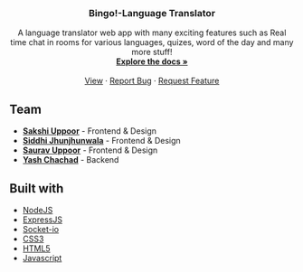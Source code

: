 <br />
<p align="center">
  <h3 align="center">Bingo!-Language Translator</h3>
  <p align="center">
    A language translator web app with many exciting features such as Real time chat in rooms for various languages, quizes, word of the day and many more stuff!
    <br />
    <a href="https://github.com/SiddhiJhunjhunwala/bingo-translates/blob/master/src/Bingo.pdf"><strong>Explore the docs »</strong></a>
    <br />
    <br />
    <a href="https://github.com/SiddhiJhunjhunwala/bingo-translates">View</a>
    ·
    <a href="https://github.com/SiddhiJhunjhunwala/bingo-translates/issues">Report Bug</a>
    ·
    <a href="https://github.com/SiddhiJhunjhunwala/bingo-translates/issues">Request Feature</a>
  </p>
  </p>


## Team
* <a href="https://github.com/SakshiUppoor"><b>Sakshi Uppoor</b></a> - Frontend & Design
* <a href="https://github.com/SiddhiJhunjhunwala"><b>Siddhi Jhunjhunwala</b></a> - Frontend & Design
* <a href="https://github.com/sauravUppoor"><b>Saurav Uppoor</b></a> - Frontend & Design
* <a href="https://github.com/yash-chad"><b>Yash Chachad</b></a> - Backend


## Built with
* [NodeJS](https://nodejs.org/en/)<br/>
* [ExpressJS](https://expressjs.com/) <br/>
* [Socket-io](https://www.npmjs.com/package/socket.io) <br/>
* [CSS3](https://www.w3.org/Style/CSS/Overview.en.html) <br/> 
* [HTML5](https://html.com/) <br/>
* [Javascript](https://www.javascript.com/) <br/>
